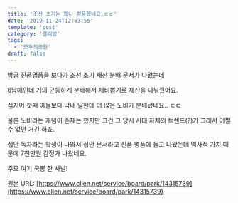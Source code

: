 ```yaml
---
title: '조선 초기는 꽤나 평등했네요.ㄷㄷ'
date: '2019-11-24T12:03:55'
template: 'post'
category: '클리앙'
tags: 
  - '모두의공원'
draft: false
---
```


방금 진품명품을 보다가 조선 초기 재산 분배 문서가 나왔는데

6남매인데 거의 균등하게 분배해서 제비뽑기로 재산을 나눠줬어요.

심지어 첫째 아들보다 막내 딸한테 더 많은 노비가 분배됐네요.. ㄷㄷ

물론 노비라는 개념이 존재는 했지만 그건 그 당시 시대 자체의 트렌드(?)가 그래서 어쩔 수 없던 거긴 하죠.

집안 독자라는 학생이 나와서 집안 문서라고 진품 명품에 들고 나왔는데 역사적 가치 때문에 7천만원 감정가 나왔네요.

주모 여기 국뽕 한 사발!

원본 URL: [https://www.clien.net/service/board/park/14315739](https://www.clien.net/service/board/park/14315739)